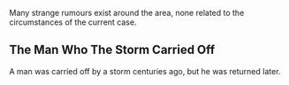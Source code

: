 Many strange rumours exist around the area, none related to the circumstances of the current case.

## The Man Who The Storm Carried Off
A man was carried off by a storm centuries ago, but he was returned later.